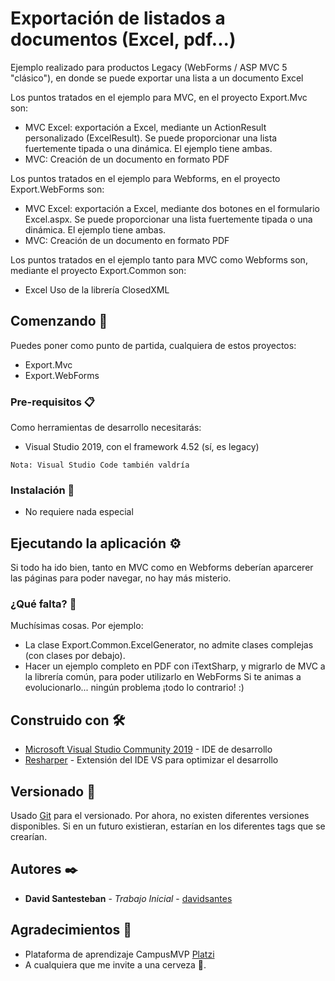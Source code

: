 # Exportación de listados a documentos (Excel, pdf...)
Ejemplo realizado para productos Legacy (WebForms / ASP MVC 5 "clásico"), en donde se puede exportar una lista a un documento Excel

Los puntos tratados en el ejemplo para MVC, en el proyecto Export.Mvc son:
* MVC Excel: exportación a Excel, mediante un ActionResult personalizado (ExcelResult). Se puede proporcionar una lista fuertemente tipada o una dinámica. El ejemplo tiene ambas.
* MVC: Creación de un documento en formato PDF

Los puntos tratados en el ejemplo para Webforms, en el proyecto Export.WebForms son:
* MVC Excel: exportación a Excel, mediante dos botones en el formulario Excel.aspx. Se puede proporcionar una lista fuertemente tipada o una dinámica. El ejemplo tiene ambas.
* MVC: Creación de un documento en formato PDF

Los puntos tratados en el ejemplo tanto para MVC como Webforms son, mediante el proyecto Export.Common son:
* Excel Uso de la librería ClosedXML

## Comenzando 🚀

Puedes poner como punto de partida, cualquiera de estos proyectos:
* Export.Mvc
* Export.WebForms

### Pre-requisitos 📋

Como herramientas de desarrollo necesitarás:
* Visual Studio 2019, con el framework 4.52 (sí, es legacy)

```
Nota: Visual Studio Code también valdría
```

### Instalación 🔧

* No requiere nada especial

## Ejecutando la aplicación ⚙️

Si todo ha ido bien, tanto en MVC como en Webforms deberían aparcerer las páginas para poder navegar, no hay más misterio.

### ¿Qué falta? 🔩

Muchísimas cosas. Por ejemplo: 
* La clase Export.Common.ExcelGenerator, no admite clases complejas (con clases por debajo).
* Hacer un ejemplo completo en PDF con iTextSharp, y migrarlo de MVC a la librería común, para poder utilizarlo en WebForms
Si te animas a evolucionarlo... ningún problema ¡todo lo contrario! :)

## Construido con 🛠️

* [Microsoft Visual Studio Community 2019](https://visualstudio.microsoft.com/es/vs/) - IDE  de desarrollo
* [Resharper](https://www.jetbrains.com/es-es/resharper/) - Extensión del IDE VS para optimizar el desarrollo

## Versionado 📌

Usado [Git](https://git-scm.com//) para el versionado. Por ahora, no existen diferentes versiones disponibles. Si en un futuro existieran, estarían en los diferentes tags que se crearían.

## Autores ✒️

* **David Santesteban** - *Trabajo Inicial* - [davidsantes](https://github.com/davidsantes)

## Agradecimientos 🎁

* Plataforma de aprendizaje CampusMVP [Platzi](https://www.campusmvp.es/)
* A cualquiera que me invite a una cerveza 🍺. 
